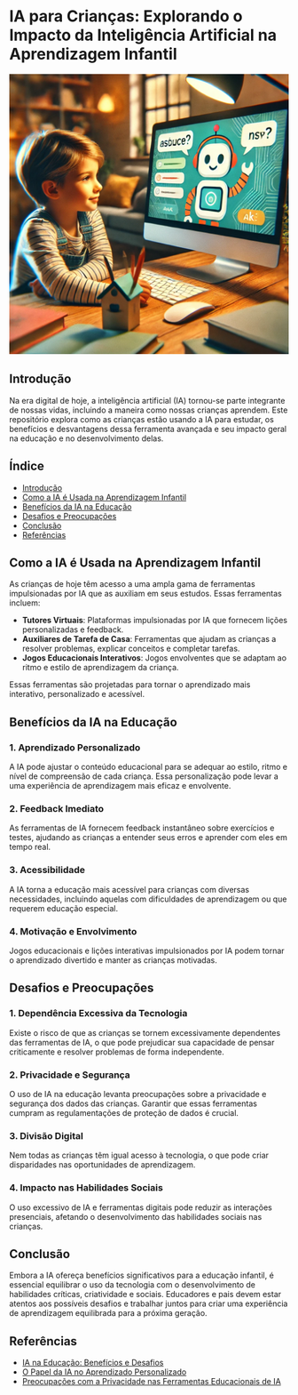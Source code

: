 # IA para Crianças: Explorando o Impacto da Inteligência Artificial na Aprendizagem Infantil

![Criança usando IA para estudar](./kid-and-AI.jpg)

## Introdução

Na era digital de hoje, a inteligência artificial (IA) tornou-se parte integrante de nossas vidas, incluindo a maneira como nossas crianças aprendem. Este repositório explora como as crianças estão usando a IA para estudar, os benefícios e desvantagens dessa ferramenta avançada e seu impacto geral na educação e no desenvolvimento delas.

## Índice
- [Introdução](#introducao)
- [Como a IA é Usada na Aprendizagem Infantil](#como-a-ia-e-usada-na-aprendizagem-infantil)
- [Benefícios da IA na Educação](#beneficios-da-ia-na-educacao)
- [Desafios e Preocupações](#desafios-e-preocupacoes)
- [Conclusão](#conclusao)
- [Referências](#referencias)

## Como a IA é Usada na Aprendizagem Infantil

As crianças de hoje têm acesso a uma ampla gama de ferramentas impulsionadas por IA que as auxiliam em seus estudos. Essas ferramentas incluem:

- **Tutores Virtuais**: Plataformas impulsionadas por IA que fornecem lições personalizadas e feedback.
- **Auxiliares de Tarefa de Casa**: Ferramentas que ajudam as crianças a resolver problemas, explicar conceitos e completar tarefas.
- **Jogos Educacionais Interativos**: Jogos envolventes que se adaptam ao ritmo e estilo de aprendizagem da criança.

Essas ferramentas são projetadas para tornar o aprendizado mais interativo, personalizado e acessível.

## Benefícios da IA na Educação

### 1. Aprendizado Personalizado
A IA pode ajustar o conteúdo educacional para se adequar ao estilo, ritmo e nível de compreensão de cada criança. Essa personalização pode levar a uma experiência de aprendizagem mais eficaz e envolvente.

### 2. Feedback Imediato
As ferramentas de IA fornecem feedback instantâneo sobre exercícios e testes, ajudando as crianças a entender seus erros e aprender com eles em tempo real.

### 3. Acessibilidade
A IA torna a educação mais acessível para crianças com diversas necessidades, incluindo aquelas com dificuldades de aprendizagem ou que requerem educação especial.

### 4. Motivação e Envolvimento
Jogos educacionais e lições interativas impulsionados por IA podem tornar o aprendizado divertido e manter as crianças motivadas.

## Desafios e Preocupações

### 1. Dependência Excessiva da Tecnologia
Existe o risco de que as crianças se tornem excessivamente dependentes das ferramentas de IA, o que pode prejudicar sua capacidade de pensar criticamente e resolver problemas de forma independente.

### 2. Privacidade e Segurança
O uso de IA na educação levanta preocupações sobre a privacidade e segurança dos dados das crianças. Garantir que essas ferramentas cumpram as regulamentações de proteção de dados é crucial.

### 3. Divisão Digital
Nem todas as crianças têm igual acesso à tecnologia, o que pode criar disparidades nas oportunidades de aprendizagem.

### 4. Impacto nas Habilidades Sociais
O uso excessivo de IA e ferramentas digitais pode reduzir as interações presenciais, afetando o desenvolvimento das habilidades sociais nas crianças.

## Conclusão

Embora a IA ofereça benefícios significativos para a educação infantil, é essencial equilibrar o uso da tecnologia com o desenvolvimento de habilidades críticas, criatividade e sociais. Educadores e pais devem estar atentos aos possíveis desafios e trabalhar juntos para criar uma experiência de aprendizagem equilibrada para a próxima geração.

## Referências

- [IA na Educação: Benefícios e Desafios](https://internationalschool.global/2023/07/11/o-uso-da-inteligencia-artificial-na-educacao-desafios-e-beneficios/)
- [O Papel da IA no Aprendizado Personalizado](https://revistaft.com.br/o-papel-da-inteligencia-artificial-na-personalizacao-da-aprendizagem/)
- [Preocupações com a Privacidade nas Ferramentas Educacionais de IA](https://revistaeducacao.com.br/2024/07/12/inteligencia-artificial-na-educacao/)
